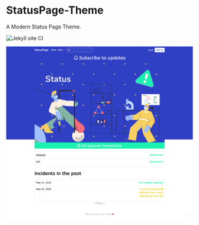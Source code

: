 # StatusPage-Theme
 A Modern Status Page Theme.
 
![Jekyll site CI](https://github.com/1998code/StatusPage-Theme/workflows/Jekyll%20site%20CI/badge.svg?branch=master)

![Preview](https://raw.githubusercontent.com/1998code/StatusPage-Theme/master/Preview.png)
